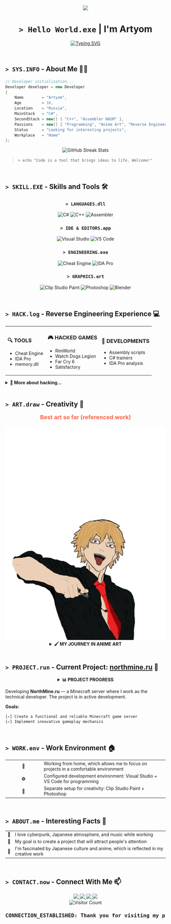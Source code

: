 <div align="center">
  <img src="https://media.giphy.com/media/hvRJCLFzcasrR4ia7z/giphy.gif" width="30px">
  
  # `> Hello World.exe` | I'm Artyom

  [![Typing SVG](https://readme-typing-svg.herokuapp.com?font=JetBrains+Mono&color=39FF14&size=30&center=true&vCenter=true&width=600&lines=C%23+Developer;Reverse+Engineer;Game+Hacker;Digital+Artist;Anime+Illustrator)](https://git.io/typing-svg)
</div>

<br>

## `> SYS.INFO` - About Me 👨‍💻

```csharp
// Developer initialization...
Developer developer = new Developer
{
    Name        = "Artyom",
    Age         = 16,
    Location    = "Russia",
    MainStack   = "C#",
    SecondStack = new[] { "C++", "Assembler NASM" },
    Passions    = new[] { "Programming", "Anime Art", "Reverse Engineering" },
    Status      = "Looking for interesting projects",
    Workplace   = "Home"
};
```

<div align="center">
  <img src="https://github-readme-streak-stats.herokuapp.com/?user=Zazary&theme=radical&hide_border=true" alt="GitHub Streak Stats">
</div>

> `> echo "Code is a tool that brings ideas to life. Welcome!"`

<br>

## `> SKILL.EXE` - Skills and Tools 🛠️

<div align="center">
  
  ### `> LANGUAGES.dll`
  ![C#](https://img.shields.io/badge/C%23-239120?style=for-the-badge&logo=c-sharp&logoColor=white)
  ![C++](https://img.shields.io/badge/C++-00599C?style=for-the-badge&logo=c%2B%2B&logoColor=white)
  ![Assembler](https://img.shields.io/badge/Assembler-654FF0?style=for-the-badge&logo=assembly&logoColor=white)

  ### `> IDE & EDITORS.app`
  ![Visual Studio](https://img.shields.io/badge/Visual%20Studio-5C2D91?style=for-the-badge&logo=visual-studio&logoColor=white)
  ![VS Code](https://img.shields.io/badge/VS%20Code-007ACC?style=for-the-badge&logo=visual-studio-code&logoColor=white)

  ### `> ENGINEERING.exe`
  ![Cheat Engine](https://img.shields.io/badge/Cheat%20Engine-FF0000?style=for-the-badge&logo=cheat-engine&logoColor=white)
  ![IDA Pro](https://img.shields.io/badge/IDA%20Pro-004088?style=for-the-badge&logo=ida-pro&logoColor=white)

  ### `> GRAPHICS.art`
  ![Clip Studio Paint](https://img.shields.io/badge/Clip%20Studio%20Paint-757575?style=for-the-badge&logo=data:image/svg+xml;base64,PHN2ZyB4bWxucz0iaHR0cDovL3d3dy53My5vcmcvMjAwMC9zdmciIHZpZXdCb3g9IjAgMCAyNCAyNCI+PHBhdGggZmlsbD0id2hpdGUiIGQ9Ik0xMiAyQzYuNDggMiAyIDYuNDggMiAxMnM0LjQ4IDEwIDEwIDEwIDEwLTQuNDggMTAtMTBTMTcuNTIgMiAxMiAyek0xMiAyMGMtNC40MiAwLTgtMy41OC04LThzMy41OC04IDgtOCA4IDMuNTggOCA4LTMuNTggOC04IDh6Ii8+PC9zdmc+)
  ![Photoshop](https://img.shields.io/badge/Photoshop-31A8FF?style=for-the-badge&logo=adobe-photoshop&logoColor=white)
  ![Blender](https://img.shields.io/badge/Blender-F5792A?style=for-the-badge&logo=blender&logoColor=white)
  
</div>

<br>

## `> HACK.log` - Reverse Engineering Experience 💻

<div align="center">
  <table>
    <tr>
      <td>
        <h3>🔍 TOOLS</h3>
        <ul>
          <li>Cheat Engine</li>
          <li>IDA Pro</li>
          <li>memory.dll</li>
        </ul>
      </td>
      <td>
        <h3>🎮 HACKED GAMES</h3>
        <ul>
          <li>RimWorld</li>
          <li>Watch Dogs Legion</li>
          <li>Far Cry 6</li>
          <li>Satisfactory</li>
        </ul>
      </td>
      <td>
        <h3>🧪 DEVELOPMENTS</h3>
        <ul>
          <li>Assembly scripts</li>
          <li>C# trainers</li>
          <li>IDA Pro analysis</li>
        </ul>
      </td>
    </tr>
  </table>
</div>

<details>
  <summary><b>🔐 More about hacking...</b></summary>
  <ul>
    <li>✅ Adding infinite resources</li>
    <li>✅ Flight mode</li>
    <li>✅ Game mechanics modification</li>
  </ul>
</details>

<br>

## `> ART.draw` - Creativity 🎨

<div align="center">
<p style="font-weight: bold; font-size: 18px; color: #ff6347;">Best art so far (referenced work)</p>
  <img src="images/Art.jpg" alt="Examples of my anime art">
</div>

<div align="center">
  <details>
    <summary><b>🖌️ MY JOURNEY IN ANIME ART</b></summary>
    <br>
    <ul>
      <li>🔸 Learning to draw for 3 months</li>
      <li>🔸 Main tool: Clip Studio Paint</li>
      <li>🔸 Additionally use Photoshop for processing</li>
      <li>🔸 Practice character sketches and backgrounds</li>
    </ul>
  </details>
</div>

<br>

## `> PROJECT.run` - Current Project: <a href="https://northmine.ru" target="_blank">northmine.ru</a> 🚀

<div align="center">
</div>

<div align="center">
  <details>
    <summary><b>📊 PROJECT PROGRESS</b></summary>
    <br>
    <p>
      <b>Server-side:</b>
      <img src="https://progress-bar.dev/90/" alt="Server-side">
    </p>
    <p>
      <b>Web interface:</b>
      <img src="https://progress-bar.dev/100/" alt="Web interface">
    </p>
    <p>
      <b>Optimization:</b>
      <img src="https://progress-bar.dev/75/" alt="Optimization">
    </p>
  </details>
</div>

Developing **NorthMine.ru** — a Minecraft server where I work as the technical developer. The project is in active development.

**Goals:**
```
[✓] Create a functional and reliable Minecraft game server
[✓] Implement innovative gameplay mechanics
```

<br>

## `> WORK.env` - Work Environment 🏠

<div align="center">
  <table>
    <tr>
      <td align="center" width="100"><b>🏡</b></td>
      <td>Working from home, which allows me to focus on projects in a comfortable environment</td>
    </tr>
    <tr>
      <td align="center"><b>⚙️</b></td>
      <td>Configured development environment: Visual Studio + VS Code for programming</td>
    </tr>
    <tr>
      <td align="center"><b>🎨</b></td>
      <td>Separate setup for creativity: Clip Studio Paint + Photoshop</td>
    </tr>
  </table>
</div>

<br>

## `> ABOUT.me` - Interesting Facts 🎯

<div align="center">
  <table>
    <tr>
      <td align="center"><b>🎵</b></td>
      <td>I love cyberpunk, Japanese atmosphere, and music while working</td>
    </tr>
    <tr>
      <td align="center"><b>🚀</b></td>
      <td>My goal is to create a project that will attract people's attention</td>
    </tr>
    <tr>
      <td align="center"><b>🎌</b></td>
      <td>I'm fascinated by Japanese culture and anime, which is reflected in my creative work</td>
    </tr>
  </table>
</div>

<br>

## `> CONTACT.now` - Connect With Me 📫

<div align="center">
  <a href="https://discord.com/users/zazaryxs">
    <img src="https://img.shields.io/badge/Discord-zazaryxs-7289DA?style=for-the-badge&logo=discord&logoColor=white">
  </a>
  <a href="https://t.me/ZazaryXS">
    <img src="https://img.shields.io/badge/Telegram-@ZazaryXS-2CA5E0?style=for-the-badge&logo=telegram&logoColor=white">
  </a>
  <a href="mailto:zazaryxs@gmail.com">
    <img src="https://img.shields.io/badge/Email-zazaryxs@gmail.com-D14836?style=for-the-badge&logo=gmail&logoColor=white">
  </a>
  <a href="https://ZazaryX.github.io" target="_blank">
    <img src="https://img.shields.io/badge/Website-ZazaryX.github.io-1E90FF?style=for-the-badge&logo=github-pages&logoColor=white">
  </a>
</div>

<div align="center">
  <img src="https://profile-counter.glitch.me/ZazaryXS/count.svg" alt="Visitor Count">
  
  <h3>
    <pre>CONNECTION_ESTABLISHED: Thank you for visiting my profile!</pre>
  </h3>
</div>
</div>